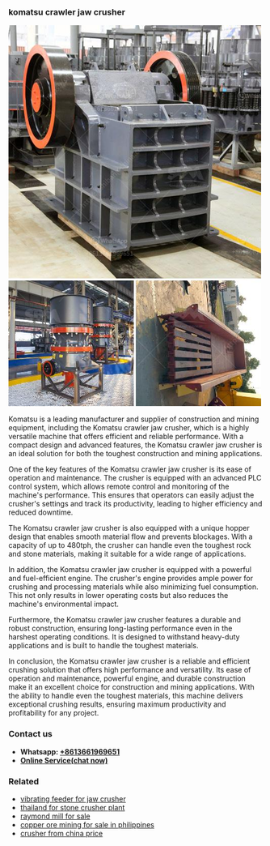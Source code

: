 <h3>komatsu crawler jaw crusher</h3><img src='1708322633.jpg' alt=''><p>Komatsu is a leading manufacturer and supplier of construction and mining equipment, including the Komatsu crawler jaw crusher, which is a highly versatile machine that offers efficient and reliable performance. With a compact design and advanced features, the Komatsu crawler jaw crusher is an ideal solution for both the toughest construction and mining applications.</p><p>One of the key features of the Komatsu crawler jaw crusher is its ease of operation and maintenance. The crusher is equipped with an advanced PLC control system, which allows remote control and monitoring of the machine's performance. This ensures that operators can easily adjust the crusher's settings and track its productivity, leading to higher efficiency and reduced downtime.</p><p>The Komatsu crawler jaw crusher is also equipped with a unique hopper design that enables smooth material flow and prevents blockages. With a capacity of up to 480tph, the crusher can handle even the toughest rock and stone materials, making it suitable for a wide range of applications.</p><p>In addition, the Komatsu crawler jaw crusher is equipped with a powerful and fuel-efficient engine. The crusher's engine provides ample power for crushing and processing materials while also minimizing fuel consumption. This not only results in lower operating costs but also reduces the machine's environmental impact.</p><p>Furthermore, the Komatsu crawler jaw crusher features a durable and robust construction, ensuring long-lasting performance even in the harshest operating conditions. It is designed to withstand heavy-duty applications and is built to handle the toughest materials.</p><p>In conclusion, the Komatsu crawler jaw crusher is a reliable and efficient crushing solution that offers high performance and versatility. Its ease of operation and maintenance, powerful engine, and durable construction make it an excellent choice for construction and mining applications. With the ability to handle even the toughest materials, this machine delivers exceptional crushing results, ensuring maximum productivity and profitability for any project.</p><h3>Contact us</h3><ul><li><strong>Whatsapp:&nbsp;<a href="https://wa.me/8613661969651">+8613661969651</a></strong></li><li><a href="https://swt.shibang-china.com/?git&amp;zhl&amp;komatsu crawler jaw crusher"><strong>Online Service(chat now)</strong></a></li></ul><h3>Related</h3><ul><li><a href='vibrating feeder for jaw crusher.md'>vibrating feeder for jaw crusher</a></li><li><a href='thailand for stone crusher plant.md'>thailand for stone crusher plant</a></li><li><a href='raymond mill for sale.md'>raymond mill for sale</a></li><li><a href='copper ore mining for sale in philippines.md'>copper ore mining for sale in philippines</a></li><li><a href='crusher from china price.md'>crusher from china price</a></li></ul>
